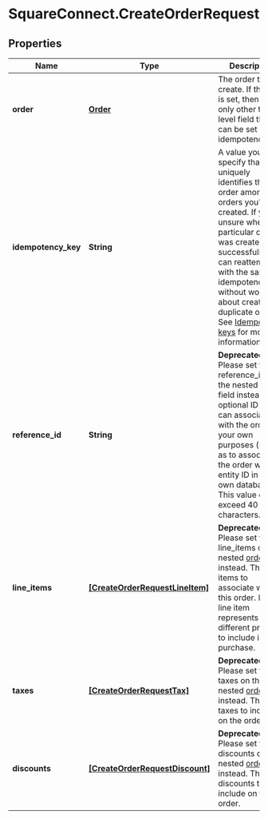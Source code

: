 # SquareConnect.CreateOrderRequest

## Properties
Name | Type | Description | Notes
------------ | ------------- | ------------- | -------------
**order** | [**Order**](Order.md) | The order to create. If this field is set, then the only other top-level field that can be set is the idempotency_key. | [optional] 
**idempotency_key** | **String** | A value you specify that uniquely identifies this order among orders you&#39;ve created.  If you&#39;re unsure whether a particular order was created successfully, you can reattempt it with the same idempotency key without worrying about creating duplicate orders.  See [Idempotency keys](#idempotencykeys) for more information. | [optional] 
**reference_id** | **String** | __Deprecated__: Please set the reference_id on the nested [order](#type-order) field instead.  An optional ID you can associate with the order for your own purposes (such as to associate the order with an entity ID in your own database).  This value cannot exceed 40 characters. | [optional] 
**line_items** | [**[CreateOrderRequestLineItem]**](CreateOrderRequestLineItem.md) | __Deprecated__: Please set the line_items on the nested [order](#type-order) field instead.  The line items to associate with this order.  Each line item represents a different product to include in a purchase. | [optional] 
**taxes** | [**[CreateOrderRequestTax]**](CreateOrderRequestTax.md) | __Deprecated__: Please set the taxes on the nested [order](#type-order) field instead.  The taxes to include on the order. | [optional] 
**discounts** | [**[CreateOrderRequestDiscount]**](CreateOrderRequestDiscount.md) | __Deprecated__: Please set the discounts on the nested [order](#type-order) field instead.  The discounts to include on the order. | [optional] 


